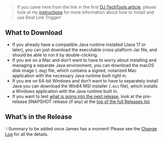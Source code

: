 > If you came here from the link in the first [DJ TechTools article](http://djtechtools.com/2017/07/19/decoding-pioneer-pro-link-connect-cdjs-ableton-link/), please look at my [instructions](https://github.com/brunchboy/beat-link-trigger#beat-link-trigger) for more information about how to install and use Beat Link Trigger!

## What to Download

- If you already have a compatible Java runtime installed (Java 17 or later), you can just download the executable cross-platform Jar file, and should be able to run it by double-clicking.
- If you are on a Mac and don’t want to have to worry about installing and managing a separate Java environment, you can download the macOS disk image (`.dmg`) file, which contains a signed, notarized Mac application with the necessary Java runtime built right in.
- If you are on 64-bit Windows and don’t want to have to separately install Java you can download the Win64 MSI installer (`.msi` file), which installs a Windows application with the Java runtime built in.
- If you want to test [what is going into the next release](https://github.com/Deep-Symmetry/beat-link-trigger/blob/main/CHANGELOG.md), look at the pre-release SNAPSHOT release (if any) at the [top of the full Releases list](https://github.com/Deep-Symmetry/beat-link-trigger/releases).

## What’s in the Release

✨Summary to be added once James has a moment! Please see the [Change Log](https://github.com/Deep-Symmetry/beat-link-trigger/blob/main/CHANGELOG.md#LINK-GOES-HERE) for all the details.
